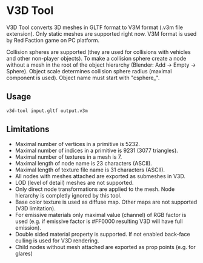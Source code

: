 
V3D Tool
========

V3D Tool converts 3D meshes in GLTF format to V3M format (.v3m file extension). Only static meshes are supported right now.
V3M format is used by Red Faction game on PC platform.

Collision spheres are supported (they are used for collisions with vehicles and other non-player objects). To make a collision sphere create a node without a mesh in the root of the object hierarchy (Blender: Add -> Empty -> Sphere). Object scale determines collision sphere radius (maximal component is used). Object name must start with "csphere_".

Usage
-----

    v3d-tool input.gltf output.v3m

Limitations
-----------

* Maximal number of vertices in a primitive is 5232.
* Maximal number of indices in a primitive is 9231 (3077 triangles).
* Maximal number of textures in a mesh is 7.
* Maximal length of node name is 23 characters (ASCII).
* Maximal length of texture file name is 31 characters (ASCII).
* All nodes with meshes attached are exported as submeshes in V3D.
* LOD (level of detail) meshes are not supported.
* Only direct node transformations are applied to the mesh. Node hierarchy is completly ignored by this tool.
* Base color texture is used as diffuse map. Other maps are not supported (V3D limitation).
* For emissive materials only maximal value (channel) of RGB factor is used (e.g. if emissive factor is #FF0000 resulting V3D will have full emission).
* Double sided material property is supported. If not enabled back-face culling is used for V3D rendering.
* Child nodes without mesh attached are exported as prop points (e.g. for glares)
